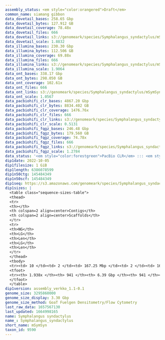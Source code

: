 ```yaml
---
assembly_status: <em style="color:orangered">Draft</em>
common_name: siamang gibbon
data_dovetail_bases: 258.65 Gbp
data_dovetail_bytes: 127.912 GB
data_dovetail_coverage: 78.48x
data_dovetail_files: 666
data_dovetail_links: s3://genomeark/species/Symphalangus_syndactylus/mSymSyn1/genomic_data/dovetail/<br>
data_dovetail_scale: 1.8832
data_illumina_bases: 230.30 Gbp
data_illumina_bytes: 112.506 GB
data_illumina_coverage: 69.88x
data_illumina_files: 666
data_illumina_links: s3://genomeark/species/Symphalangus_syndactylus/mSymSyn1/genomic_data/illumina/<br>
data_illumina_scale: 1.9064
data_ont_bases: 338.17 Gbp
data_ont_bytes: 298.050 GB
data_ont_coverage: 102.61x
data_ont_files: 666
data_ont_links: s3://genomeark/species/Symphalangus_syndactylus/mSymSyn1/genomic_data/ont/<br>
data_ont_scale: 1.0567
data_pacbiohifi_clr_bases: 4867.20 Gbp
data_pacbiohifi_clr_bytes: 8834.402 GB
data_pacbiohifi_clr_coverage: 1476.76x
data_pacbiohifi_clr_files: 666
data_pacbiohifi_clr_links: s3://genomeark/species/Symphalangus_syndactylus/mSymSyn1/genomic_data/pacbio_hifi/<br>
data_pacbiohifi_clr_scale: 0.5131
data_pacbiohifi_fqgz_bases: 246.48 Gbp
data_pacbiohifi_fqgz_bytes: 179.560 GB
data_pacbiohifi_fqgz_coverage: 74.78x
data_pacbiohifi_fqgz_files: 666
data_pacbiohifi_fqgz_links: s3://genomeark/species/Symphalangus_syndactylus/mSymSyn1/genomic_data/pacbio_hifi/<br>
data_pacbiohifi_fqgz_scale: 1.2784
data_status: '<em style="color:forestgreen">PacBio CLR</em> ::: <em style="color:forestgreen">ONT Duplex</em> ::: <em style="color:forestgreen">Dovetail</em> ::: <em style="color:forestgreen">Phase</em>'
dip1date: 2022-10-05
dip1filesize: 1 GiB
dip1length: 6386078599
dip1n50ctg: 145484349
dip1n50scf: 145484349
dip1seq: https://s3.amazonaws.com/genomeark/species/Symphalangus_syndactylus/mSymSyn1/assembly_verkko_1.1-0.1/mSymSyn1.dip.20221005.fasta.gz
dip1sizes: |
  <table class="sequence-sizes-table">
  <thead>
  <tr>
  <th></th>
  <th colspan=2 align=center>Contigs</th>
  <th colspan=2 align=center>Scaffolds</th>
  </tr>
  <tr>
  <th>NG</th>
  <th>LG</th>
  <th>Len</th>
  <th>LG</th>
  <th>Len</th>
  </tr>
  </thead>
  <tbody>
  <tr><td> 10 </td><td> 2 </td><td> 167.25 Mbp </td><td> 2 </td><td> 167.25 Mbp </td></tr>  <tr><td> 20 </td><td> 4 </td><td> 165.59 Mbp </td><td> 4 </td><td> 165.59 Mbp </td></tr>  <tr><td> 30 </td><td> 6 </td><td> 164.59 Mbp </td><td> 6 </td><td> 164.59 Mbp </td></tr>  <tr><td> 40 </td><td> 8 </td><td> 160.05 Mbp </td><td> 8 </td><td> 160.05 Mbp </td></tr>  <tr style="background-color:#cccccc;"><td> 50 </td><td> 11 </td><td style="background-color:#88ff88;"> 145.48 Mbp </td><td> 11 </td><td style="background-color:#88ff88;"> 145.48 Mbp </td></tr>  <tr><td> 60 </td><td> 13 </td><td> 142.59 Mbp </td><td> 13 </td><td> 142.59 Mbp </td></tr>  <tr><td> 70 </td><td> 15 </td><td> 141.75 Mbp </td><td> 15 </td><td> 141.75 Mbp </td></tr>  <tr><td> 80 </td><td> 18 </td><td> 124.95 Mbp </td><td> 18 </td><td> 124.95 Mbp </td></tr>  <tr><td> 90 </td><td> 20 </td><td> 114.58 Mbp </td><td> 20 </td><td> 114.58 Mbp </td></tr>  <tr><td> 100 </td><td> 23 </td><td> 110.18 Mbp </td><td> 23 </td><td> 110.18 Mbp </td></tr>  </tbody>
  <tfoot>
  <tr><th> 1.938x </th><th> 941 </th><th> 6.39 Gbp </th><th> 941 </th><th> 6.39 Gbp </th></tr>
  </tfoot>
  </table>
dip1version: assembly_verkko_1.1-0.1
genome_size: 3295860000
genome_size_display: 3.30 Gbp
genome_size_method: GoaT Fuelgen Densitometry/Flow Cytometry
last_raw_data: 1657567130
last_updated: 1664998165
name: Symphalangus syndactylus
name_: Symphalangus_syndactylus
short_name: mSymSyn
taxon_id: 9590
---
```

